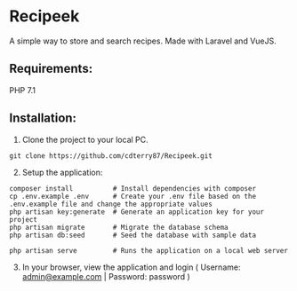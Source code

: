 # Recipeek
A simple way to store and search recipes. Made with Laravel and VueJS.

## Requirements:
PHP 7.1

## Installation:
1. Clone the project to your local PC.
```
git clone https://github.com/cdterry87/Recipeek.git
```

2. Setup the application:
```
composer install          # Install dependencies with composer
cp .env.example .env      # Create your .env file based on the .env.example file and change the appropriate values
php artisan key:generate  # Generate an application key for your project
php artisan migrate       # Migrate the database schema
php artisan db:seed       # Seed the database with sample data

php artisan serve         # Runs the application on a local web server
```

3. In your browser, view the application and login ( Username: admin@example.com | Password: password )
